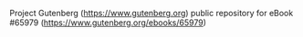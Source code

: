 Project Gutenberg (https://www.gutenberg.org) public repository for
eBook #65979 (https://www.gutenberg.org/ebooks/65979)
